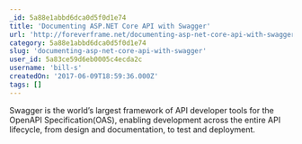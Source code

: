 ```yaml
---
_id: 5a88e1abbd6dca0d5f0d1e74
title: 'Documenting ASP.NET Core API with Swagger'
url: 'http://foreverframe.net/documenting-asp-net-core-api-with-swagger/'
category: 5a88e1abbd6dca0d5f0d1e74
slug: 'documenting-asp-net-core-api-with-swagger'
user_id: 5a83ce59d6eb0005c4ecda2c
username: 'bill-s'
createdOn: '2017-06-09T18:59:36.000Z'
tags: []
---
```


Swagger is the world’s largest framework of API developer tools for the OpenAPI Specification(OAS), enabling development across the entire API lifecycle, from design and documentation, to test and deployment.
